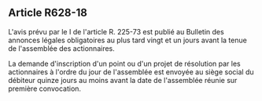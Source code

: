 Article R628-18
----
L'avis prévu par le I de l'article R. 225-73 est publié au Bulletin des annonces
légales obligatoires au plus tard vingt et un jours avant la tenue de
l'assemblée des actionnaires.

La demande d'inscription d'un point ou d'un projet de résolution par les
actionnaires à l'ordre du jour de l'assemblée est envoyée au siège social du
débiteur quinze jours au moins avant la date de l'assemblée réunie sur première
convocation.
